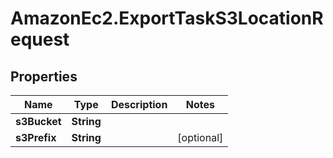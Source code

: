 # AmazonEc2.ExportTaskS3LocationRequest

## Properties

Name | Type | Description | Notes
------------ | ------------- | ------------- | -------------
**s3Bucket** | **String** |  | 
**s3Prefix** | **String** |  | [optional] 


